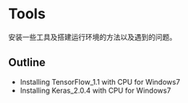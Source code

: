 # Tools
安装一些工具及搭建运行环境的方法以及遇到的问题。
## Outline
* Installing TensorFlow_1.1 with CPU for Windows7
* Installing Keras_2.0.4 with CPU for Windows7

